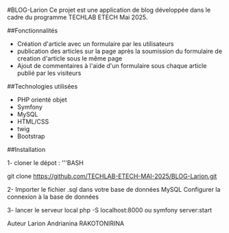 #BLOG-Larion
  Ce projet est une application de blog développée dans le cadre du programme TECHLAB ETECH Mai 2025.
  
##Fonctionnalités
- Création d'article avec un formulaire par les utilisateurs
- publication des articles sur la page après la soumission du formulaire de creation d'article
  sous le même page
- Ajout de commentaires à l'aide d'un formulaire sous chaque article publié par les visiteurs
  
##Technologies utilisées
- PHP orienté objet
- Symfony
- MySQL
- HTML/CSS
- twig
- Bootstrap
  
##Installation

1- cloner le dépot :
    '''BASH
    
   git clone https://github.com/TECHLAB-ETECH-MAI-2025/BLOG-Larion.git
   
2- Importer le fichier .sql dans votre base de données MySQL
   Configurer la connexion à la base de données
   
3- lancer le serveur local
   php -S localhost:8000 ou symfony server:start
   
Auteur
 Larion Andrianina RAKOTONIRINA
  
